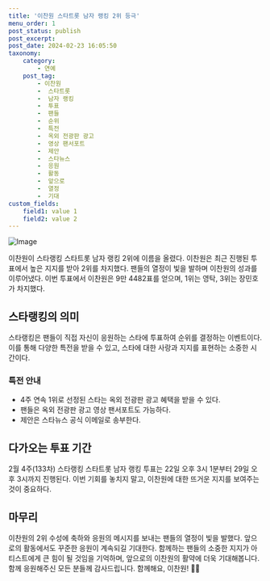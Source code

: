 ```yaml
---
title: '이찬원 스타트롯 남자 랭킹 2위 등극'
menu_order: 1
post_status: publish
post_excerpt: 
post_date: 2024-02-23 16:05:50
taxonomy:
    category:
        - 연예
    post_tag:
        - 이찬원
        -  스타트롯
        -  남자 랭킹
        -  투표
        -  팬들
        -  순위
        -  특전
        -  옥외 전광판 광고
        -  영상 팬서포트
        -  제안
        -  스타뉴스
        -  응원
        -  활동
        -  앞으로
        -  열정
        -  기대
custom_fields:
    field1: value 1
    field2: value 2
---
```


![Image](https://ssl.pstatic.net/mimgnews/image/108/2024/02/22/0003216561_001_20240222151901175.jpg?type=w540)

이찬원이 스타랭킹 스타트롯 남자 랭킹 2위에 이름을 올렸다. 이찬원은 최근 진행된 투표에서 높은 지지를 받아 2위를 차지했다. 팬들의 열정이 빛을 발하며 이찬원의 성과를 이루어냈다. 이번 투표에서 이찬원은 9만 4482표를 얻으며, 1위는 영탁, 3위는 장민호가 차지했다.
## 스타랭킹의 의미
스타랭킹은 팬들이 직접 자신이 응원하는 스타에 투표하여 순위를 결정하는 이벤트이다. 이를 통해 다양한 특전을 받을 수 있고, 스타에 대한 사랑과 지지를 표현하는 소중한 시간이다.
### 특전 안내
- 4주 연속 1위로 선정된 스타는 옥외 전광판 광고 혜택을 받을 수 있다.
- 팬들은 옥외 전광판 광고 영상 팬서포트도 가능하다.
- 제안은 스타뉴스 공식 이메일로 송부한다.
## 다가오는 투표 기간
2월 4주(133차) 스타랭킹 스타트롯 남자 랭킹 투표는 22일 오후 3시 1분부터 29일 오후 3시까지 진행된다. 이번 기회를 놓치지 말고, 이찬원에 대한 뜨거운 지지를 보여주는 것이 중요하다.
## 마무리
이찬원의 2위 수성에 축하와 응원의 메시지를 보내는 팬들의 열정이 빛을 발했다. 앞으로의 활동에서도 꾸준한 응원이 계속되길 기대한다. 함께하는 팬들의 소중한 지지가 아티스트에게 큰 힘이 될 것임을 기억하며, 앞으로의 이찬원의 활약에 더욱 기대해봅니다. 함께 응원해주신 모든 분들께 감사드립니다. 함께해요, 이찬원! 🎉🌟
